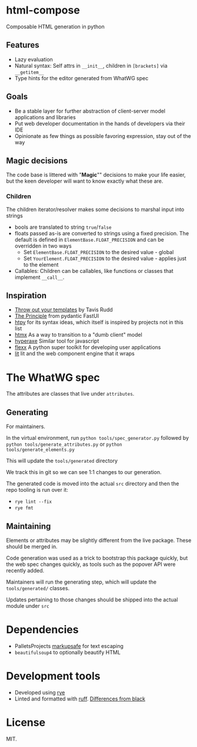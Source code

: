 # html-compose

Composable HTML generation in python

## Features

- Lazy evaluation
- Natural syntax: Self attrs in `__init__`, children in `[brackets]` via `__getitem__`
- Type hints for the editor generated from WhatWG spec

## Goals

- Be a stable layer for further abstraction of client-server model applications and libraries
- Put web developer documentation in the hands of developers via their IDE
- Opinionate as few things as possible favoring expression, stay out of the way

## Magic decisions

The code base is littered with "**Magic**"" decisions to make your life easier, but the keen developer will want to know exactly what these are.

### Children

The children iterator/resolver makes some decisions to marshal input into strings

- bools are translated to string `true`/`false`
- floats passed as-is are converted to strings using a fixed precision. The default is defined in `ElementBase.FLOAT_PRECISION` and can be overridden in two ways
  - Set `ElementBase.FLOAT_PRECISION` to the desired value - global
  - Set `YourElement.FLOAT_PRECISION` to the desired value - applies just to the element
- Callables: Children can be callables, like functions or classes that implement `__call__`.

## Inspiration

- [Throw out your templates](https://github.com/tavisrudd/throw_out_your_templates) by Tavis Rudd
- [The Principle](https://github.com/pydantic/FastUI?tab=readme-ov-file#the-principle-long-version) from pydantic FastUI
- [htpy](https://github.com/pelme/htpy) for its syntax ideas, which itself is inspired by projects not in this list
- [htmx](https://htmx.org/) As a way to transition to a "dumb client" model
- [hyperaxe](https://github.com/ungoldman/hyperaxe) Similar tool for javascript
- [flexx](https://github.com/flexxui/flexx) A python super toolkit for developing user applications
- [lit](https://lit.dev/) lit and the web component engine that it wraps

# The WhatWG spec

The attributes are classes that live under `attributes`.

## Generating

For maintainers.

In the virtual environment, run `python tools/spec_generator.py` followed by `python tools/generate_attributes.py` or `python tools/generate_elements.py`

This will update the `tools/generated` directory

We track this in git so we can see 1:1 changes to our generation.

The generated code is moved into the actual `src` directory and then the repo tooling is run over it:

- `rye lint --fix`
- `rye fmt`

## Maintaining

Elements or attributes may be slightly different from the live package. These should be merged in.

Code generation was used as a trick to bootstrap this package quickly, but the web spec changes quickly, as tools such as the popover API were recently added.

Maintainers will run the generating step, which will update the `tools/generated/` classes.

Updates pertaining to those changes should be shipped into the actual module under `src`

# Dependencies

- PalletsProjects [markupsafe](https://github.com/pallets/markupsafe/) for text escaping
- `beautifulsoup4` to optionally beautify HTML

# Development tools

- Developed using [rye](https://rye.astral.sh/)
- Linted and formatted with [ruff](https://docs.astral.sh/ruff/). [Differences from black](https://docs.astral.sh/ruff/formatter/black/)

# License

MIT.
